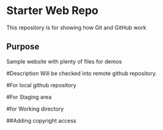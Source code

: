 # Starter Web Repo

This repository is for showing how Git and GitHub work

## Purpose

Sample website with plenty of files for demos

#Description
Will be checked into remote github repository.

#For local github repository

#For Staging area

#for Working directory

##Adding copyright access
